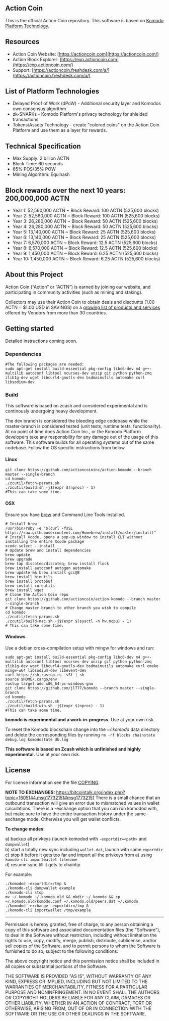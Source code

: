 ## Action Coin

This is the official Action Coin repository.  This software is based on [Komodo Platform Technology.](https://komodoplatform.com/) 

## Resources

- Action Coin Website: [https://actioncoin.com](https://actioncoin.com/)
- Action Block Explorer: [https://exp.actioncoin.com](https://exp.actioncoin.com/)
- Support: [https://actioncoin.freshdesk.com/a/](https://actioncoin.freshdesk.com/a/)

## List of Platform Technologies

- Delayed Proof of Work (dPoW) - Additional security layer and Komodos own consensus algorithm  
- zk-SNARKs - Komodo Platform's privacy technology for shielded transactions  
- Tokens/Assets Technology - create "colored coins" on the Action Coin Platform and use them as a layer for rewards.

## Technical Specification

- Max Supply: 2 billion ACTN
- Block Time: 60 seconds
- 65% POS/35% POW
- Mining Algorithm: Equihash

## Block rewards over the next 10 years: 200,000,000 ACTN

- Year 1: 52,560,000 ACTN ~ Block Reward: 100 ACTN (525,600 blocks)
- Year 2: 52,560,000 ACTN ~ Block Reward: 100 ACTN (525,600 blocks)
- Year 3: 26,280,000 ACTN ~ Block Reward: 50 ACTN (525,600 blocks)
- Year 4: 26,280,000 ACTN ~ Block Reward: 50 ACTN (525,600 blocks)
- Year 5: 13,140,000 ACTN ~ Block Reward: 25 ACTN (525,600 blocks)
- Year 6: 13,140,000 ACTN ~ Block Reward: 25 ACTN (525,600 blocks)
- Year 7: 6,570,000 ACTN ~ Block Reward: 12.5 ACTN (525,600 blocks)
- Year 8: 6,570,000 ACTN ~ Block Reward: 12.5 ACTN (525,600 blocks)
- Year 9: 1,450,000 ACTN ~ Block Reward: 6.25 ACTN (525,600 blocks)
- Year 10: 1,450,000 ACTN ~ Block Reward: 6.25 ACTN (525,600 blocks)

## About this Project

Action Coin (“Action” or “ACTN”) is earned by joining our website, and participating in community activities (such as mining and staking).

Collectors may use their Action Coin to obtain deals and discounts (1.00 ACTN = $1.00 USD in SAVINGS) on a [growing list of products and services](https://actioncoin.com/rewards) offered by Vendors from more than 30 countries.

## Getting started

Detailed instructions coming soon.

### Dependencies

```shell
#The following packages are needed:
sudo apt-get install build-essential pkg-config libc6-dev m4 g++-multilib autoconf libtool ncurses-dev unzip git python python-zmq zlib1g-dev wget libcurl4-gnutls-dev bsdmainutils automake curl libsodium-dev
```

### Build

This software is based on zcash and considered experimental and is continously undergoing heavy development.

The dev branch is considered the bleeding edge codebase while the master-branch is considered tested (unit tests, runtime tests, functionality). At no point of time does Action Coin Inc., or the Komodo Platform developers take any responsbility for any damage out of the usage of this software. 
This software builds for all operating systems out of the same codebase. Follow the OS specific instructions from below.

#### Linux

```shell
git clone https://github.com/actioncoininc/action-komodo --branch master --single-branch
cd komodo
./zcutil/fetch-params.sh
./zcutil/build.sh -j$(expr $(nproc) - 1)
#This can take some time.
```

#### OSX

Ensure you have [brew](https://brew.sh) and Command Line Tools installed.
```shell
# Install brew
/usr/bin/ruby -e "$(curl -fsSL https://raw.githubusercontent.com/Homebrew/install/master/install)"
# Install Xcode, opens a pop-up window to install CLT without installing the entire Xcode package
xcode-select --install 
# Update brew and install dependencies
brew update
brew upgrade
brew tap discoteq/discoteq; brew install flock
brew install autoconf autogen automake
brew update && brew install gcc@8
brew install binutils
brew install protobuf
brew install coreutils
brew install wget
# Clone the Action Coin repo
git clone https://github.com/actioncoin/action-komodo --branch master --single-branch
# Change master branch to other branch you wish to compile
cd komodo
./zcutil/fetch-params.sh
./zcutil/build-mac.sh -j$(expr $(sysctl -n hw.ncpu) - 1)
# This can take some time.
```

#### Windows

Use a debian cross-compilation setup with mingw for windows and run:
```shell
sudo apt-get install build-essential pkg-config libc6-dev m4 g++-multilib autoconf libtool ncurses-dev unzip git python python-zmq zlib1g-dev wget libcurl4-gnutls-dev bsdmainutils automake curl cmake mingw-w64 libsodium-dev libevent-dev
curl https://sh.rustup.rs -sSf | sh
source $HOME/.cargo/env
rustup target add x86_64-pc-windows-gnu
git clone https://github.com/jl777/komodo --branch master --single-branch
cd komodo
./zcutil/fetch-params.sh
./zcutil/build-win.sh -j$(expr $(nproc) - 1)
#This can take some time.
```
**komodo is experimental and a work-in-progress.** Use at your own risk.

To reset the Komodo blockchain change into the *~/.komodo* data directory and delete the corresponding files by running `rm -rf blocks chainstate debug.log komodostate db.log`


**This software is based on Zcash which is unfinished and highly experimental.** Use at your own risk.

License
-------
For license information see the file [COPYING](COPYING).

**NOTE TO EXCHANGES:**
https://bitcointalk.org/index.php?topic=1605144.msg17732151#msg17732151
There is a small chance that an outbound transaction will give an error due to mismatched values in wallet calculations. There is a -exchange option that you can run komodod with, but make sure to have the entire transaction history under the same -exchange mode. Otherwise you will get wallet conflicts.

**To change modes:**

a) backup all privkeys (launch komodod with `-exportdir=<path>` and `dumpwallet`)  
b) start a totally new sync including `wallet.dat`, launch with same `exportdir`  
c) stop it before it gets too far and import all the privkeys from a) using `komodo-cli importwallet filename`  
d) resume sync till it gets to chaintip  

For example:
```shell
./komodod -exportdir=/tmp &
./komodo-cli dumpwallet example
./komodo-cli stop
mv ~/.komodo ~/.komodo.old && mkdir ~/.komodo && cp ~/.komodo.old/komodo.conf ~/.komodo.old/peers.dat ~/.komodo
./komodod -exchange -exportdir=/tmp &
./komodo-cli importwallet /tmp/example
```
---


Permission is hereby granted, free of charge, to any person obtaining a copy of this software and associated documentation files (the "Software"), to deal in the Software without restriction, including without limitation the rights to use, copy, modify, merge, publish, distribute, sublicense, and/or sell copies of the Software, and to permit persons to whom the Software is furnished to do so, subject to the following conditions:

The above copyright notice and this permission notice shall be included in all copies or substantial portions of the Software.

THE SOFTWARE IS PROVIDED "AS IS", WITHOUT WARRANTY OF ANY KIND, EXPRESS OR IMPLIED, INCLUDING BUT NOT LIMITED TO THE WARRANTIES OF MERCHANTABILITY, FITNESS FOR A PARTICULAR PURPOSE AND NONINFRINGEMENT. IN NO EVENT SHALL THE AUTHORS OR COPYRIGHT HOLDERS BE LIABLE FOR ANY CLAIM, DAMAGES OR OTHER LIABILITY, WHETHER IN AN ACTION OF CONTRACT, TORT OR OTHERWISE, ARISING FROM, OUT OF OR IN CONNECTION WITH THE SOFTWARE OR THE USE OR OTHER DEALINGS IN THE SOFTWARE.
